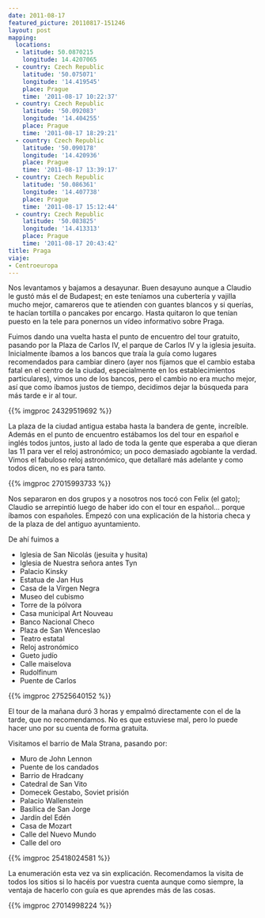 ```yaml
---
date: 2011-08-17
featured_picture: 20110817-151246
layout: post
mapping:
  locations:
  - latitude: 50.0870215
    longitude: 14.4207065
  - country: Czech Republic
    latitude: '50.075071'
    longitude: '14.419545'
    place: Prague
    time: '2011-08-17 10:22:37'
  - country: Czech Republic
    latitude: '50.092083'
    longitude: '14.404255'
    place: Prague
    time: '2011-08-17 18:29:21'
  - country: Czech Republic
    latitude: '50.090178'
    longitude: '14.420936'
    place: Prague
    time: '2011-08-17 13:39:17'
  - country: Czech Republic
    latitude: '50.086361'
    longitude: '14.407738'
    place: Prague
    time: '2011-08-17 15:12:44'
  - country: Czech Republic
    latitude: '50.083825'
    longitude: '14.413313'
    place: Prague
    time: '2011-08-17 20:43:42'
title: Praga
viaje:
- Centroeuropa
---
```


Nos levantamos y bajamos a desayunar. Buen desayuno aunque a Claudio le gustó más el de Budapest; en este teníamos una cubertería y vajilla mucho mejor, camareros que te atienden con guantes blancos y si querías, te hacían tortilla o pancakes por encargo. Hasta quitaron lo que tenían puesto en la tele para ponernos un vídeo informativo sobre Praga.

Fuimos dando una vuelta hasta el punto de encuentro del tour gratuito, pasando por la Plaza de Carlos IV, el parque de Carlos IV y la iglesia jesuita. Inicialmente íbamos a los bancos que traía la guía como lugares recomendados para cambiar dinero (ayer nos fijamos que el cambio estaba fatal en el centro de la ciudad, especialmente en los establecimientos particulares), vimos uno de los bancos, pero el cambio no era mucho mejor, así que como íbamos justos de tiempo, decidimos dejar la búsqueda para más tarde e ir al tour.

{{% imgproc 24329519692 %}}

La plaza de la ciudad antigua estaba hasta la bandera de gente, increíble. Además en el punto de encuentro estábamos los del tour en español e inglés todos juntos, justo al lado de toda la gente que esperaba a que dieran las 11 para ver el reloj astronómico; un poco demasiado agobiante la verdad. Vimos el fabuloso reloj astronómico, que detallaré más adelante y como todos dicen, no es para tanto.

{{% imgproc 27015993733 %}}

Nos separaron en dos grupos y a nosotros nos tocó con Felix (el gato); Claudio se arrepintió luego de haber ido con el tour en español... porque íbamos con españoles. Empezó con una explicación de la historia checa y de la plaza de del antiguo ayuntamiento.

De ahí fuimos a

- Iglesia de San Nicolás (jesuita y husita)
- Iglesia de Nuestra señora antes Tyn
- Palacio Kinsky
- Estatua de Jan Hus
- Casa de la Virgen Negra
- Museo del cubismo
- Torre de la pólvora
- Casa municipal Art Nouveau
- Banco Nacional Checo
- Plaza de San Wenceslao
- Teatro estatal
- Reloj astronómico
- Gueto judío
- Calle maiselova
- Rudolfinum
- Puente de Carlos

{{% imgproc 27525640152 %}}

El tour de la mañana duró 3 horas y empalmó directamente con el de la tarde, que no recomendamos. No es que estuviese mal, pero lo puede hacer uno por su cuenta de forma gratuita.

Visitamos el barrio de Mala Strana, pasando por:

- Muro de John Lennon
- Puente de los candados
- Barrio de Hradcany
- Catedral de San Vito
- Domecek Gestabo, Soviet prisión
- Palacio Wallenstein
- Basílica de San Jorge
- Jardín del Edén
- Casa de Mozart
- Calle del Nuevo Mundo
- Calle del oro

{{% imgproc 25418024581 %}}

La enumeración esta vez va sin explicación. Recomendamos la visita de todos los sitios si lo hacéis por vuestra cuenta aunque como siempre, la ventaja de hacerlo con guía es que aprendes más de las cosas.

{{% imgproc 27014998224 %}}